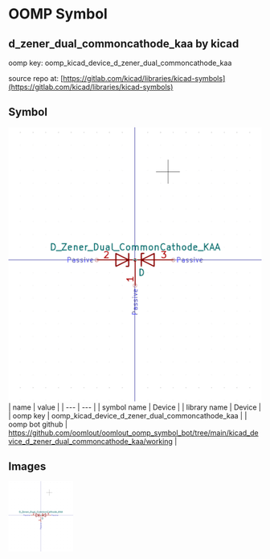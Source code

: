 # OOMP Symbol  
## d_zener_dual_commoncathode_kaa  by kicad  
  
oomp key: oomp_kicad_device_d_zener_dual_commoncathode_kaa  
  
source repo at: [https://gitlab.com/kicad/libraries/kicad-symbols](https://gitlab.com/kicad/libraries/kicad-symbols)  
## Symbol  
  
[![working.png](working_600.png)](working.png)  
| name | value | 
| --- | --- | 
| symbol name | Device | 
| library name | Device | 
| oomp key | oomp_kicad_device_d_zener_dual_commoncathode_kaa | 
| oomp bot github | https://github.com/oomlout/oomlout_oomp_symbol_bot/tree/main/kicad_device_d_zener_dual_commoncathode_kaa/working | 
## Images  
  
[![working.png](working_140.png)](working.png)  
